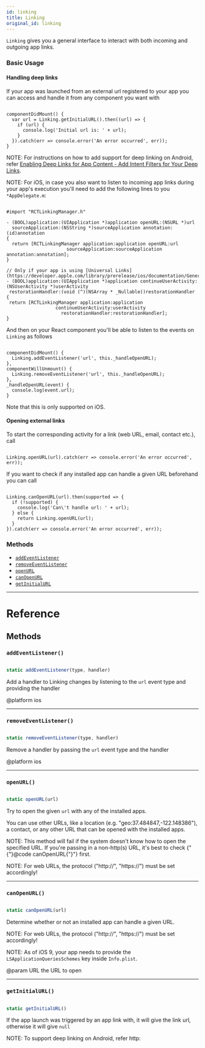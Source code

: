 ```yaml
---
id: linking
title: Linking
original_id: linking
---
```


`Linking` gives you a general interface to interact with both incoming and outgoing app links.

### Basic Usage

#### Handling deep links

If your app was launched from an external url registered to your app you can access and handle it from any component you want with

```

componentDidMount() {
  var url = Linking.getInitialURL().then((url) => {
    if (url) {
      console.log('Initial url is: ' + url);
    }
  }).catch(err => console.error('An error occurred', err));
}

```

NOTE: For instructions on how to add support for deep linking on Android, refer [Enabling Deep Links for App Content - Add Intent Filters for Your Deep Links](http://developer.android.com/training/app-indexing/deep-linking.html#adding-filters).

NOTE: For iOS, in case you also want to listen to incoming app links during your app's execution you'll need to add the following lines to you `*AppDelegate.m`:

```

#import "RCTLinkingManager.h"

- (BOOL)application:(UIApplication *)application openURL:(NSURL *)url
  sourceApplication:(NSString *)sourceApplication annotation:(id)annotation
{
  return [RCTLinkingManager application:application openURL:url
                      sourceApplication:sourceApplication annotation:annotation];
}

// Only if your app is using [Universal Links](https://developer.apple.com/library/prerelease/ios/documentation/General/Conceptual/AppSearch/UniversalLinks.html).
- (BOOL)application:(UIApplication *)application continueUserActivity:(NSUserActivity *)userActivity
 restorationHandler:(void (^)(NSArray * _Nullable))restorationHandler
{
 return [RCTLinkingManager application:application
                  continueUserActivity:userActivity
                    restorationHandler:restorationHandler];
}

```

And then on your React component you'll be able to listen to the events on `Linking` as follows

```

componentDidMount() {
  Linking.addEventListener('url', this._handleOpenURL);
},
componentWillUnmount() {
  Linking.removeEventListener('url', this._handleOpenURL);
},
_handleOpenURL(event) {
  console.log(event.url);
}

```

Note that this is only supported on iOS.

#### Opening external links

To start the corresponding activity for a link (web URL, email, contact etc.), call

```

Linking.openURL(url).catch(err => console.error('An error occurred', err));

```

If you want to check if any installed app can handle a given URL beforehand you can call

```

Linking.canOpenURL(url).then(supported => {
  if (!supported) {
    console.log('Can\'t handle url: ' + url);
  } else {
    return Linking.openURL(url);
  }
}).catch(err => console.error('An error occurred', err));

```

### Methods

- [`addEventListener`](linking.md#addeventlistener)
- [`removeEventListener`](linking.md#removeeventlistener)
- [`openURL`](linking.md#openurl)
- [`canOpenURL`](linking.md#canopenurl)
- [`getInitialURL`](linking.md#getinitialurl)

---

# Reference

## Methods

### `addEventListener()`

```jsx

static addEventListener(type, handler)

```

Add a handler to Linking changes by listening to the `url` event type and providing the handler

@platform ios

---

### `removeEventListener()`

```jsx

static removeEventListener(type, handler)

```

Remove a handler by passing the `url` event type and the handler

@platform ios

---

### `openURL()`

```jsx

static openURL(url)

```

Try to open the given `url` with any of the installed apps.

You can use other URLs, like a location (e.g. "geo:37.484847,-122.148386"), a contact, or any other URL that can be opened with the installed apps.

NOTE: This method will fail if the system doesn't know how to open the specified URL. If you're passing in a non-http(s) URL, it's best to check {"{"}@code canOpenURL{"}"} first.

NOTE: For web URLs, the protocol ("http://", "https://") must be set accordingly!

---

### `canOpenURL()`

```jsx

static canOpenURL(url)

```

Determine whether or not an installed app can handle a given URL.

NOTE: For web URLs, the protocol ("http://", "https://") must be set accordingly!

NOTE: As of iOS 9, your app needs to provide the `LSApplicationQueriesSchemes` key inside `Info.plist`.

@param URL the URL to open

---

### `getInitialURL()`

```jsx

static getInitialURL()

```

If the app launch was triggered by an app link with, it will give the link url, otherwise it will give `null`

NOTE: To support deep linking on Android, refer http:

